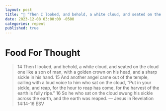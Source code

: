 ```yaml
---
layout: post
title: "👑 “Then I looked, and behold, a white cloud, and seated on the cloud one like a son of man, with a golden crown on his head, and a sharp sickle in his hand.”"
date: 2023-12-08 03:00:00 -0500
categories: repent
published: true
---
```


# Food For Thought

> 14 Then I looked, and behold, a white cloud, and seated on the cloud one like a son of man, with a golden crown on his head, and a sharp sickle in his hand. 15 And another angel came out of the temple, calling with a loud voice to him who sat on the cloud, “Put in your sickle, and reap, for the hour to reap has come, for the harvest of the earth is fully ripe.” 16 So he who sat on the cloud swung his sickle across the earth, and the earth was reaped. — Jesus in Revelation 14:14-16 ESV

<script>
    var refTagger = {
        settings: {
            bibleVersion: 'ESV'
        }
    }; 

    (function(d, t) {
        var n=d.querySelector('[nonce]');
        refTagger.settings.nonce = n && (n.nonce||n.getAttribute('nonce'));
        var g = d.createElement(t), s = d.getElementsByTagName(t)[0];
        g.src = 'https://api.reftagger.com/v2/RefTagger.js';
        g.nonce = refTagger.settings.nonce;
        s.parentNode.insertBefore(g, s);
    }(document, 'script'));
</script>